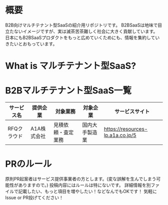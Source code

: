 # 概要
B2B向けマルチテナント型SaaSの紹介用リポジトリです。
B2BSaaSは地味で目立たないイメージですが、実は滅茶苦茶難しく社会に大きく貢献しています。
日本にもB2BSaaSプロダクトをもっと広めていくためにも、情報を集約していきたいとおもっています。

# What is マルチテナント型SaaS?


# B2Bマルチテナント型SaaS一覧

|サービス名  |提供企業  | 対象業務  | 対象企業  | サービスサイト | 
|---|---|---|---|---|
| RFQクラウド | A1A株式会社 | 見積依頼・査定業務 | 国内大手製造業 | https://resources-lp.a1a.co.jp/5 |

# PRのルール
原則PR起案者はサービス提供事業者の方とします。(変な誤解を生んでしまう可能性がありますので。)
投稿内容にはルールは特にないです。
詳細情報を別ファイルで記載したい、もっと項目を増やしたい！などなんでもOKです！
気軽にIssue or PR投げてください！
